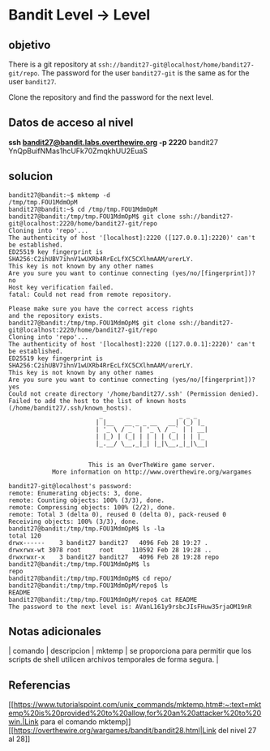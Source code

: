 # Bandit Level -> Level



## objetivo
There is a git repository at `ssh://bandit27-git@localhost/home/bandit27-git/repo`. The password for the user `bandit27-git` is the same as for the user `bandit27`.
  
Clone the repository and find the password for the next level.

## Datos de acceso al nivel
**ssh bandit27@bandit.labs.overthewire.org -p 2220**
bandit27
YnQpBuifNMas1hcUFk70ZmqkhUU2EuaS


## solucion
```bash()
bandit27@bandit:~$ mktemp -d
/tmp/tmp.FOU1MdmOpM
bandit27@bandit:~$ cd /tmp/tmp.FOU1MdmOpM
bandit27@bandit:/tmp/tmp.FOU1MdmOpM$ git clone ssh://bandit27-git@localhost:2220/home/bandit27-git/repo
Cloning into 'repo'...
The authenticity of host '[localhost]:2220 ([127.0.0.1]:2220)' can't be established.
ED25519 key fingerprint is SHA256:C2ihUBV7ihnV1wUXRb4RrEcLfXC5CXlhmAAM/urerLY.
This key is not known by any other names
Are you sure you want to continue connecting (yes/no/[fingerprint])? no
Host key verification failed.
fatal: Could not read from remote repository.

Please make sure you have the correct access rights
and the repository exists.
bandit27@bandit:/tmp/tmp.FOU1MdmOpM$ git clone ssh://bandit27-git@localhost:2220/home/bandit27-git/repo
Cloning into 'repo'...
The authenticity of host '[localhost]:2220 ([127.0.0.1]:2220)' can't be established.
ED25519 key fingerprint is SHA256:C2ihUBV7ihnV1wUXRb4RrEcLfXC5CXlhmAAM/urerLY.
This key is not known by any other names
Are you sure you want to continue connecting (yes/no/[fingerprint])? yes
Could not create directory '/home/bandit27/.ssh' (Permission denied).
Failed to add the host to the list of known hosts (/home/bandit27/.ssh/known_hosts).
                         _                     _ _ _   
                        | |__   __ _ _ __   __| (_) |_ 
                        | '_ \ / _` | '_ \ / _` | | __|
                        | |_) | (_| | | | | (_| | | |_ 
                        |_.__/ \__,_|_| |_|\__,_|_|\__|
                                                       

                      This is an OverTheWire game server. 
            More information on http://www.overthewire.org/wargames

bandit27-git@localhost's password: 
remote: Enumerating objects: 3, done.
remote: Counting objects: 100% (3/3), done.
remote: Compressing objects: 100% (2/2), done.
remote: Total 3 (delta 0), reused 0 (delta 0), pack-reused 0
Receiving objects: 100% (3/3), done.
bandit27@bandit:/tmp/tmp.FOU1MdmOpM$ ls -la
total 120
drwx------    3 bandit27 bandit27   4096 Feb 28 19:27 .
drwxrwx-wt 3078 root     root     110592 Feb 28 19:28 ..
drwxrwxr-x    3 bandit27 bandit27   4096 Feb 28 19:28 repo
bandit27@bandit:/tmp/tmp.FOU1MdmOpM$ ls
repo
bandit27@bandit:/tmp/tmp.FOU1MdmOpM$ cd repo/
bandit27@bandit:/tmp/tmp.FOU1MdmOpM/repo$ ls
README
bandit27@bandit:/tmp/tmp.FOU1MdmOpM/repo$ cat README
The password to the next level is: AVanL161y9rsbcJIsFHuw35rjaOM19nR
```

## Notas adicionales
| comando | descripcion
| mktemp | se proporciona para permitir que los scripts de shell utilicen archivos temporales de forma segura. | 

## Referencias
[[https://www.tutorialspoint.com/unix_commands/mktemp.htm#:~:text=mktemp%20is%20provided%20to%20allow,for%20an%20attacker%20to%20win.|Link para el comando mktemp]]
[[https://overthewire.org/wargames/bandit/bandit28.html|Link del nivel 27 al 28]]
